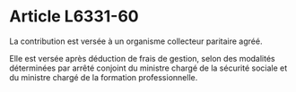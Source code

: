 # Article L6331-60

La contribution est versée à un organisme collecteur paritaire agréé.

Elle est versée après déduction de frais de gestion, selon des modalités déterminées par arrêté conjoint du ministre chargé de la sécurité sociale et du ministre chargé de la formation professionnelle.